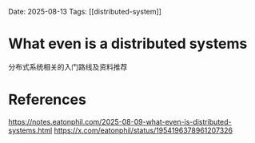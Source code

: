 Date: 2025-08-13
Tags: [[distributed-system]]

# What even is a distributed systems

分布式系统相关的入门路线及资料推荐

# References
https://notes.eatonphil.com/2025-08-09-what-even-is-distributed-systems.html
https://x.com/eatonphil/status/1954196378961207326